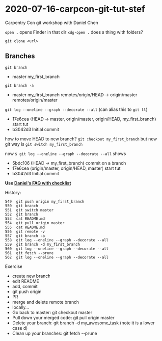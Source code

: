 # 2020-07-16-carpcon-git-tut-stef
Carpentry Con git workshop with Daniel Chen

`open .` opens Finder in that dir
`xdg-open .` does a thing with folders?

`git clone <url>`


## Branches
`git branch`
* master
  my_first_branch

`git branch -a`
* master
  my_first_branch
  remotes/origin/HEAD -> origin/master
  remotes/origin/master

`git log --oneline --graph --decorate --all` (can alias this to `git ll`)
* 17e6cea (HEAD -> master, origin/master, origin/HEAD, my_first_branch) start tut
* b3042d3 Initial commit

how to move HEAD to new branch?
`git checkout my_first_branch` but new git way is `git switch my_first_branch`

now `$ git log --oneline --graph --decorate --all` shows
* 5bdc106 (HEAD -> my_first_branch) commit on a branch
* 17e6cea (origin/master, origin/HEAD, master) start tut
* b3042d3 Initial commit

**Use [Daniel's FAQ with checklist](https://chendaniely.github.io/training_ds_r/help-faq.html)**

History:
```548  git commit -m "more branch notes"
549  git push origin my_first_branch
550  git branch
551  git switch master
552  git branch
553  cat README.md
554  git pull origin master
555  cat README.md
556  git remote -v
557  git branch -a
558  git log --oneline --graph --decorate --all
559  git branch -d my_first_branch
560  git log --oneline --graph --decorate --all
561  git fetch --prune
562  git log --oneline --graph --decorate --all
```

Exercise
- create new branch
- edit README
- add, commit
- git push origin <branch>
- PR
- merge and delete remote branch
- locally...
- Go back to master: git checkout master
- Pull down your merged code: git pull origin master
- Delete your branch: git branch -d my_awesome_task (note it is a lower case d)
- Clean up your branches: git fetch --prune
